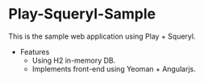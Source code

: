 # Play-Squeryl-Sample

This is the sample web application using Play + Squeryl.

* Features
    * Using H2 in-memory DB.
    * Implements front-end using Yeoman + Angularjs.


